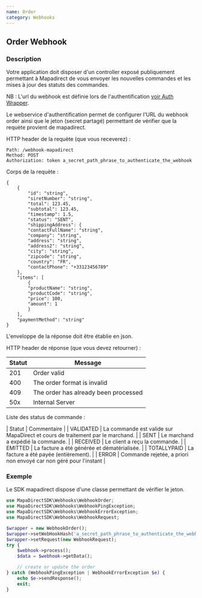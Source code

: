 ```yaml
---
name: Order
category: Webhooks
---
```



## Order Webhook ##


### Description ###

Votre application doit disposer d'un controller exposé publiquement permettant à Mapadirect de vous
envoyer les nouvelles commandes et les mises à jour des statuts des commandes.

NB : L'url du webhook est définie lors de l'authentification [voir Auth Wrapper](#auth).

Le webservice d'authentification permet de configurer l'URL du webhook order ainsi que le jeton (secret partagé) permettant de vérifier que la requète provient de mapadirect.

HTTP header de la requète (que vous receverez) :

```
Path: /webhook-mapadirect
Method: POST
Authorization: token a_secret_path_phrase_to_authenticate_the_webhook
```

Corps de la requète :

```application/json
{
    {
        "id": "string",
        "siretNumber": "string",
        "total": 123.45,
        "subtotal": 123.45,
        "timestamp": 1.5,
        "status": "SENT",
        "shippingAddress": {
        "contactFullName": "string",
        "company": "string",
        "address": "string",
        "address2": "string",
        "city": "string",
        "zipcode": "string",
        "country": "FR",
        "contactPhone": "+33123456789"
    },
    "items": [
        {
        "productName": "string",
        "productCode": "string",
        "price": 100,
        "amount": 1
        }
    ],
    "paymentMethod": "string"
}
```

L'enveloppe de la réponse doit être établie en json.

HTTP header de réponse (que vous devez retourner) :

| Statut | Message |
| ------ | ------ |
| 201 | Order valid |
| 400 | The order format is invalid |
| 409 | The order has already been processed |
| 50x | Internal Server |

Liste des status de commande :

| Statut | Commentaire |
| VALIDATED | La commande est valide sur MapaDirect et cours de traitement par le marchand. |
| SENT | Le marchand a expédié la commande. |
| RECEIVED | Le client a reçu la commande. |
| EMITTED | La facture a été générée et dématérialisée. |
| TOTALLYPAID | La facture a été payée (entièrement). |
| ERROR | Commande rejetée, a priori non envoyé car non géré pour l'instant |


### Exemple ###

Le SDK mapadirect dispose d'une classe permettant de vérifier le jeton.

```php
use MapaDirectSDK\Webhooks\WebhookOrder;
use MapaDirectSDK\Webhooks\WebhookPingException;
use MapaDirectSDK\Webhooks\WebhookErrorException;
use MapaDirectSDK\Webhooks\WebhookRequest;

$wrapper = new WebhookOrder();
$wrapper->setWebHookHash('a_secret_path_phrase_to_authenticate_the_webhook');
$wrapper->setRequest(new WebhookRequest);
try {
    $webhook->process();
    $data = $webhook->getData();

    // create or update the order
} catch (WebhookPingException | WebhookErrorException $e) {
    echo $e->sendResponse();
    exit;
}
```

